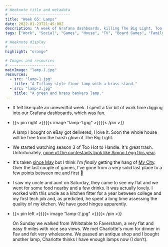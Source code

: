 ```yaml
---
# Weeknote title and metadata
# ---------------------------
title: "Week 65: Lamps"
date: 2022-01-23T21:45:00Z
description: "A week of Grafana dashboards, killing The Big Light, Too Hot to Handle, building better cities, visiting family, and seaside walks."
tags: ["Work", "Social", "Games", "House", "TV", "Board Games", "Family", "Walking", "Too Hot to Handle"]

# Weeknote display
# ----------------
highlight: "orange"

# Images and resources
# --------------------
mainImage: "lamp-1.jpg"
resources:
  - src: "lamp-1.jpg"
    title: "A Tiffany style floor lamp with a brass stand."
  - src: "lamp-2.jpg"
    title: "A green and brass bankers lamp."
---
```


  * It felt like quite an uneventful week. I spent a fair bit of work time digging into our Grafana dashboards, which was fun.

  * {{< pin right >}}{{< image "lamp-1.jpg" >}}{{< /pin >}}

    A lamp I bought on eBay got delivered, I love it. Soon the whole house will be free from the harsh glow of The Big Light.

  * We started watching season 3 of Too Hot to Handle. It's great trash. Unfortunately, [none of the contestants look like Simon Legg this year](/weeknotes/36/).

  * It's taken [since May](/weeknotes/30/) but I think I'm _finally_ getting the hang of [My City](https://boardgamegeek.com/boardgame/295486/my-city). Over the last couple of games, I've gone from a very solid last place to a few points between me and first :tada:

  * I saw my uncle and aunt on Saturday, they came to see my flat and we went for some food nearby and a few drinks. It was actually lovely. I worked with this uncle as a kitchen fitter for a year between college and my first tech job and, as predicted, he spent a long time assessing the quality of my kitchen. We have good hinges apparently.

  * {{< pin left >}}{{< image "lamp-2.jpg" >}}{{< /pin >}}
  
    On Sunday we walked from Whitstable to Faversham, a very flat and easy 9 miles with nice sea views. We met Charlotte's mum for dinner in Fav and felt very wholesome. We passed an antique shop and I bought another lamp, Charlotte thinks I have enough lamps now (I don't).
